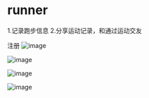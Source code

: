 # runner

1.记录跑步信息
2.分享运动记录，和通过运动交友

注册
![image](https://raw.githubusercontent.com/kennthDfong/runner/master/screenshots/IMG_0016.jpg)



![image](https://raw.githubusercontent.com/kennthDfong/runner/master/screenshots/IMG_0017.jpg)

![image](https://raw.githubusercontent.com/kennthDfong/runner/master/screenshots/IMG_0018.jpg)


![image](https://raw.githubusercontent.com/kennthDfong/runner/master/screenshots/IMG_0021.jpg)
